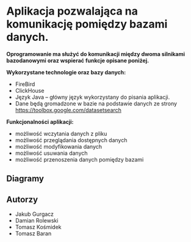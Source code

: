 
# Aplikacja pozwalająca na komunikację pomiędzy bazami danych.

**Oprogramowanie ma służyć do komunikacji między dwoma silnikami bazodanowymi oraz wspierać funkcje opisane poniżej.**

**Wykorzystane technologie oraz bazy danych:**
  * FireBird
  * ClickHouse
  * Język Java – główny język wykorzystany do pisania aplikacji.
  * Dane będą gromadzone w bazie na podstawie danych ze strony https://toolbox.google.com/datasetsearch

**Funkcjonalności aplikacji:**
 * możliwość wczytania danych z pliku 
 * możliwość przeglądania dostępnych danych
 * możliwość modyfikowania danych
 * możliwość usuwania danych
 * możliwość przenoszenia danych pomiędzy bazami

## Diagramy
 
## Autorzy
* Jakub Gurgacz
* Damian Rolewski	
* Tomasz Kośmidek
* Tomasz Baran



